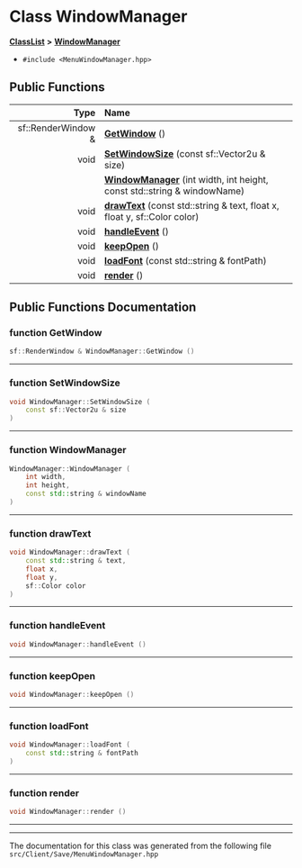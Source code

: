 

# Class WindowManager



[**ClassList**](annotated.md) **>** [**WindowManager**](classWindowManager.md)





* `#include <MenuWindowManager.hpp>`





































## Public Functions

| Type | Name |
| ---: | :--- |
|  sf::RenderWindow & | [**GetWindow**](#function-getwindow) () <br> |
|  void | [**SetWindowSize**](#function-setwindowsize) (const sf::Vector2u & size) <br> |
|   | [**WindowManager**](#function-windowmanager) (int width, int height, const std::string & windowName) <br> |
|  void | [**drawText**](#function-drawtext) (const std::string & text, float x, float y, sf::Color color) <br> |
|  void | [**handleEvent**](#function-handleevent) () <br> |
|  void | [**keepOpen**](#function-keepopen) () <br> |
|  void | [**loadFont**](#function-loadfont) (const std::string & fontPath) <br> |
|  void | [**render**](#function-render) () <br> |




























## Public Functions Documentation




### function GetWindow 

```C++
sf::RenderWindow & WindowManager::GetWindow () 
```




<hr>



### function SetWindowSize 

```C++
void WindowManager::SetWindowSize (
    const sf::Vector2u & size
) 
```




<hr>



### function WindowManager 

```C++
WindowManager::WindowManager (
    int width,
    int height,
    const std::string & windowName
) 
```




<hr>



### function drawText 

```C++
void WindowManager::drawText (
    const std::string & text,
    float x,
    float y,
    sf::Color color
) 
```




<hr>



### function handleEvent 

```C++
void WindowManager::handleEvent () 
```




<hr>



### function keepOpen 

```C++
void WindowManager::keepOpen () 
```




<hr>



### function loadFont 

```C++
void WindowManager::loadFont (
    const std::string & fontPath
) 
```




<hr>



### function render 

```C++
void WindowManager::render () 
```




<hr>

------------------------------
The documentation for this class was generated from the following file `src/Client/Save/MenuWindowManager.hpp`


